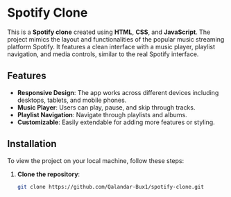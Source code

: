 # Spotify Clone

This is a **Spotify clone** created using **HTML**, **CSS**, and **JavaScript**. The project mimics the layout and functionalities of the popular music streaming platform Spotify. It features a clean interface with a music player, playlist navigation, and media controls, similar to the real Spotify interface.

## Features

- **Responsive Design**: The app works across different devices including desktops, tablets, and mobile phones.
- **Music Player**: Users can play, pause, and skip through tracks.
- **Playlist Navigation**: Navigate through playlists and albums.
- **Customizable**: Easily extendable for adding more features or styling.

## Installation

To view the project on your local machine, follow these steps:

1. **Clone the repository**:
   ```bash
   git clone https://github.com/Qalandar-Bux1/spotify-clone.git
